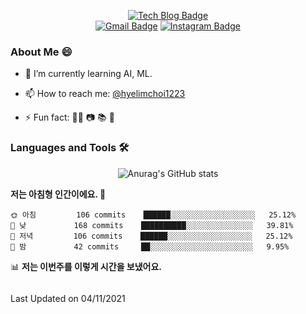 <!--
**hyelimchoi1223/hyelimchoi1223** is a ✨ _special_ ✨ repository because its `README.md` (this file) appears on your GitHub profile.

Here are some ideas to get you started:

- 🔭 I’m currently working on ...
- 🌱 I’m currently learning ...
- 👯 I’m looking to collaborate on ...
- 🤔 I’m looking for help with ...
- 💬 Ask me about ...
- 📫 How to reach me: ...
- 😄 Pronouns: ...
- ⚡ Fun fact: ...
-->

<div align=center>
  
  [![Tech Blog Badge](http://img.shields.io/badge/-Tech%20blog-black?style=flat-square&logo=github&link=https://hyelimchoi1223.github.io/)](https://hyelimchoi1223.github.io/)  
  [![Gmail Badge](https://img.shields.io/badge/Gmail-d14836?style=flat-square&logo=Gmail&logoColor=white&link=mailto:hlchoi1223@gmail.com)](mailto:hlchoi1223@gmail.com)
  [![Instagram Badge](https://img.shields.io/badge/Instagram-F08080?style=flat-square&logo=Instagram&logoColor=white&link=http://instagram.com/hye_lim_1223)](https://www.instagram.com/hye_lim_1223/)
  
</div>
 
### About Me 😄 
<!-- 🔭 I’m currently working on ...-->
- 🌱 I’m currently learning AI, ML.
<!-- 👯 I’m looking to collaborate on ...-->
<!--- 🤔 I’m looking for help with ...-->
<!--- 💬 Ask me about ...-->
- 📫 How to reach me: [@hyelimchoi1223](mailto:hlchoi1223@gmail.com)
<!--- 😄 Pronouns: ...-->
- ⚡ Fun fact: 🚴‍♀️ 📷 📚 🎹

### Languages and Tools 🛠

<div align=center>
  
![Anurag's GitHub stats](https://github-readme-stats.vercel.app/api?username=hyelimchoi1223&show_icons=true&theme=cobalt)
  
</div>

<!--START_SECTION:waka-->
**저는 아침형 인간이에요. 🐤** 

```text
🌞 아침         106 commits    ██████░░░░░░░░░░░░░░░░░░░   25.12% 
🌆 낮　         168 commits    ██████████░░░░░░░░░░░░░░░   39.81% 
🌃 저녁         106 commits    ██████░░░░░░░░░░░░░░░░░░░   25.12% 
🌙 밤　         42 commits     ██░░░░░░░░░░░░░░░░░░░░░░░   9.95%

```


📊 **저는 이번주를 이렇게 시간을 보냈어요.** 

```text
```


 Last Updated on 04/11/2021
<!--END_SECTION:waka-->
